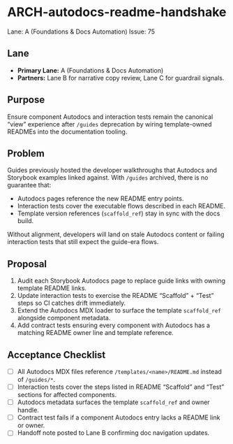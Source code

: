 # ARCH-autodocs-readme-handshake

Lane: A (Foundations & Docs Automation)
Issue: 75

## Lane

- **Primary Lane:** A (Foundations & Docs Automation)
- **Partners:** Lane B for narrative copy review, Lane C for guardrail signals.

## Purpose

Ensure component Autodocs and interaction tests remain the canonical “view”
experience after `/guides` deprecation by wiring template-owned READMEs into the
documentation tooling.

## Problem

Guides previously hosted the developer walkthroughs that Autodocs and Storybook
examples linked against. With `/guides` archived, there is no guarantee that:

- Autodocs pages reference the new README entry points.
- Interaction tests cover the executable flows described in each README.
- Template version references (`scaffold_ref`) stay in sync with the docs build.

Without alignment, developers will land on stale Autodocs content or failing
interaction tests that still expect the guide-era flows.

## Proposal

1. Audit each Storybook Autodocs page to replace guide links with owning template
   README links.
2. Update interaction tests to exercise the README “Scaffold” + “Test” steps so
   CI catches drift immediately.
3. Extend the Autodocs MDX loader to surface the template `scaffold_ref`
   alongside component metadata.
4. Add contract tests ensuring every component with Autodocs has a matching
   README owner line and template reference.

## Acceptance Checklist

- [ ] All Autodocs MDX files reference `/templates/<name>/README.md` instead of
      `/guides/*`.
- [ ] Interaction tests cover the steps listed in README “Scaffold” and “Test”
      sections for affected components.
- [ ] Autodocs metadata surfaces the template `scaffold_ref` and owner handle.
- [ ] Contract test fails if a component Autodocs entry lacks a README link or
      owner.
- [ ] Handoff note posted to Lane B confirming doc navigation updates.
